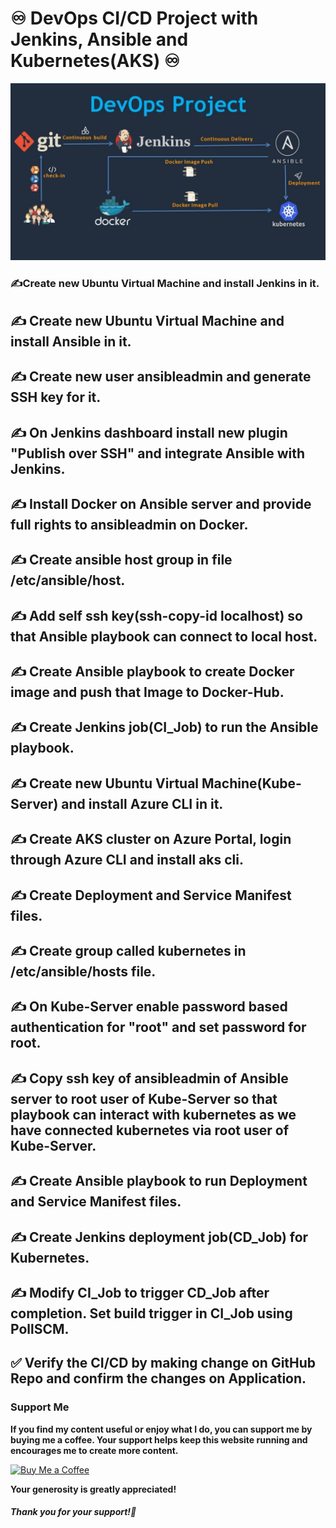 # ♾️ DevOps CI/CD Project with Jenkins, Ansible and Kubernetes(AKS) ♾️

![diagram](https://github.com/sawanchouksey/documents/blob/main/docs/DevOps/img.png?raw=true)

### ✍Create new Ubuntu Virtual Machine and install Jenkins in it.

## ✍ Create new Ubuntu Virtual Machine and install Ansible in it.

## ✍ Create new user ansibleadmin and generate SSH key for it.

## ✍ On Jenkins dashboard install new plugin "Publish over SSH" and integrate Ansible with Jenkins.

## ✍ Install Docker on Ansible server and provide full rights to ansibleadmin on Docker.

## ✍ Create ansible host group in file /etc/ansible/host.

## ✍ Add self ssh key(ssh-copy-id localhost) so that Ansible playbook can connect to local host.

## ✍ Create Ansible playbook to create Docker image and push that Image to Docker-Hub.

## ✍ Create Jenkins job(CI_Job) to run the Ansible playbook.

## ✍ Create new Ubuntu Virtual Machine(Kube-Server) and install Azure CLI in it.

## ✍ Create AKS cluster on Azure Portal, login through Azure CLI and install aks cli.

## ✍ Create Deployment and Service Manifest files.

## ✍ Create group called kubernetes in /etc/ansible/hosts file.

## ✍ On Kube-Server enable password based authentication for "root" and set password for root.

## ✍ Copy ssh key of ansibleadmin of Ansible server to root user of Kube-Server so that playbook can interact with kubernetes as we have connected kubernetes via root user of Kube-Server.

## ✍ Create Ansible playbook to run Deployment and Service Manifest files.

## ✍ Create Jenkins deployment job(CD_Job) for Kubernetes.

## ✍ Modify CI_Job to trigger CD_Job after completion. Set build trigger in CI_Job using PollSCM.

## ✅ Verify the CI/CD by making change on GitHub Repo and confirm the changes on Application.

### Support Me

**If you find my content useful or enjoy what I do, you can support me by buying me a coffee. Your support helps keep this website running and encourages me to create more content.**

[![Buy Me a Coffee](https://www.buymeacoffee.com/assets/img/custom_images/orange_img.png)](https://www.buymeacoffee.com/sawanchokso)

**Your generosity is greatly appreciated!**

##### Thank you for your support!💚
